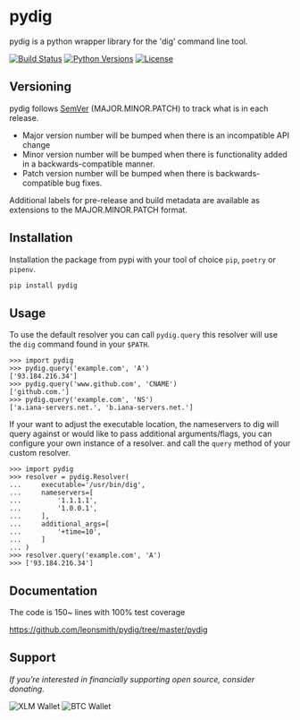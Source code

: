 # pydig

pydig is a python wrapper library for the 'dig' command line tool.

[![Build Status](https://travis-ci.org/leonsmith/pydig.svg?branch=master)](https://travis-ci.org/leonsmith/pydig)
[![Python Versions](https://img.shields.io/pypi/pyversions/pydig.svg)](https://pypi.org/project/pydig/)
[![License](https://img.shields.io/pypi/l/pydig.svg?color=informational)](https://pypi.org/project/pydig/)

## Versioning

pydig follows [SemVer](https://semver.org/) (MAJOR.MINOR.PATCH) to track what is in each release.

* Major version number will be bumped when there is an incompatible API change
* Minor version number will be bumped when there is functionality added in a backwards-compatible manner.
* Patch version number will be bumped when there is backwards-compatible bug fixes.

Additional labels for pre-release and build metadata are available as extensions to the MAJOR.MINOR.PATCH format.


## Installation

Installation the package from pypi with your tool of choice `pip`, `poetry`
or `pipenv`.

```bash
pip install pydig
```

## Usage

To use the default resolver you can call `pydig.query` this resolver will use
the `dig` command found in your `$PATH`.
```
>>> import pydig
>>> pydig.query('example.com', 'A')
['93.184.216.34']
>>> pydig.query('www.github.com', 'CNAME')
['github.com.']
>>> pydig.query('example.com', 'NS')
['a.iana-servers.net.', 'b.iana-servers.net.']
```

If your want to adjust the executable location, the nameservers to dig will
query against or would like to pass additional arguments/flags, you can
configure your own instance of a resolver. and call the `query` method of your
custom resolver.

```
>>> import pydig
>>> resolver = pydig.Resolver(
...     executable='/usr/bin/dig',
...     nameservers=[
...         '1.1.1.1',
...         '1.0.0.1',
...     ],
...     additional_args=[
...         '+time=10',
...     ]
... )
>>> resolver.query('example.com', 'A')
>>> ['93.184.216.34']
```

## Documentation

The code is 150~ lines with 100% test coverage

https://github.com/leonsmith/pydig/tree/master/pydig


## Support
*If you’re interested in financially supporting open source, consider donating.*


![XLM Wallet](https://img.shields.io/keybase/xlm/leonsmith.svg)
![BTC Wallet](https://img.shields.io/keybase/btc/leonsmith.svg)
